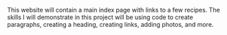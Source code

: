 This website will contain a main index page with links to a few recipes. The skills I will demonstrate in this project will be using code to create paragraphs, creating a heading, creating links, adding photos, and more.
